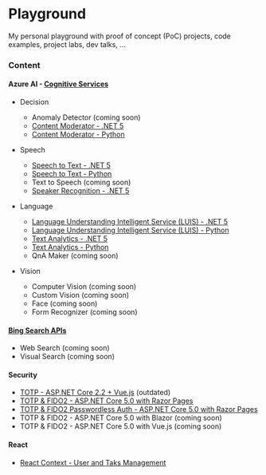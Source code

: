 # Playground

My personal playground with proof of concept (PoC) projects, code examples, project labs, dev talks, ...

### Content

#### Azure AI - [Cognitive Services](https://azure.microsoft.com/en-us/services/cognitive-services)

- Decision
  - Anomaly Detector (coming soon)
  - [Content Moderator - .NET 5](src/azure-cognitive-services-content-moderator-dotnet)
  - [Content Moderator - Python](src/azure-cognitive-services-content-moderator-python)

- Speech
  - [Speech to Text - .NET 5](src/azure-cognitive-services-speech-dotnet)
  - [Speech to Text - Python](src/azure-cognitive-services-speech-python)
  - Text to Speech (coming soon)
  - [Speaker Recognition - .NET 5](src/azure-cognitive-services-speaker-recognition-dotnet)

- Language
  - [Language Understanding Intelligent Service (LUIS) - .NET 5](src/azure-cognitive-services-luis-dotnet)
  - [Language Understanding Intelligent Service (LUIS) - Python](src/azure-cognitive-services-luis-python)
  - [Text Analytics - .NET 5](src/azure-cognitive-services-text-analytics-dotnet)
  - [Text Analytics - Python](src/azure-cognitive-services-text-analytics-python)
  - QnA Maker (coming soon)

- Vision
  - Computer Vision (coming soon)
  - Custom Vision (coming soon)
  - Face (coming soon)
  - Form Recognizer (coming soon)

#### [Bing Search APIs](https://www.microsoft.com/en-us/bing/apis)

- Web Search (coming soon)
- Visual Search (coming soon)

#### Security

- [TOTP - ASP.NET Core 2.2 + Vue.js](src/aspnet-core-vue-security-totp) (outdated)
- [TOTP & FIDO2 - ASP.NET Core 5.0 with Razor Pages](src/aspnet-core-razor-pages-security-webauthn)
- [TOTP & FIDO2 Passwordless Auth - ASP.NET Core 5.0 with Razor Pages](src/aspnet-core-razor-pages-security-webauthn-passwordless)
- TOTP & FIDO2 - ASP.NET Core 5.0 with Blazor (coming soon)
- TOTP & FIDO2 - ASP.NET Core 5.0 with Vue.js (coming soon)

#### React

- [React Context - User and Taks Management](src/react-context)

